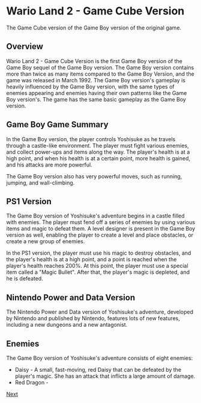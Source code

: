 # Wario Land 2 - Game Cube Version

The Game Cube version of the Game Boy version of the original game.

## Overview

Wario Land 2 - Game Cube Version is the first Game Boy version of the Game Boy sequel of the Game Boy version. The Game Boy version contains more than twice as many items compared to the Game Boy Version, and the game was released in March 1992. The Game Boy version's gameplay is heavily influenced by the Game Boy version, with the same types of enemies appearing and enemies having their own patterns like the Game Boy version's. The game has the same basic gameplay as the Game Boy version.

## Game Boy Game Summary

In the Game Boy version, the player controls Yoshisuke as he travels through a castle-like environment. The player must fight various enemies, and collect power-ups and items along the way. The player's health is at a high point, and when his health is at a certain point, more health is gained, and his attacks are more powerful.

The Game Boy version also has very powerful moves, such as running, jumping, and wall-climbing.

## PS1 Version

The Game Boy version of Yoshisuke's adventure begins in a castle filled with enemies. The player must fend off a series of enemies by using various items and magic to defeat them. A level designer is present in the Game Boy version as well, enabling the player to create a level and place obstacles, or create a new group of enemies.

In the PS1 version, the player must use his magic to destroy obstacles, and the player's health is at a high point, and a point is reached when the player's health reaches 200%. At this point, the player must use a special item called a "Magic Bullet". After that, the player's magic is depleted, and he is defeated.

## Nintendo Power and Data Version

The Nintendo Power and Data version of Yoshisuke's adventure, developed by Nintendo and published by Nintendo, features lots of new features, including a new dungeons and a new antagonist.

## Enemies

The Game Boy version of Yoshisuke's adventure consists of eight enemies:

*   Daisy - A small, fast-moving, red Daisy that can be defeated by the player's magic. She has an attack that inflicts a large amount of damage.
*   Red Dragon -

[Next](131.md)